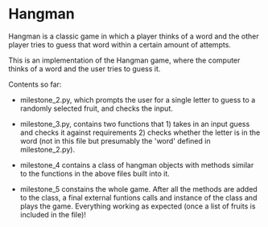 # Hangman
Hangman is a classic game in which a player thinks of a word and the other player tries to guess that word within a certain amount of attempts.

This is an implementation of the Hangman game, where the computer thinks of a word and the user tries to guess it. 

Contents so far:

- milestone_2.py, which prompts the 
user for a single letter to guess to a randomly selected fruit, and checks 
the input.

- milestone_3.py, contains two functions that 1) takes in an input 
guess and checks it against requirements 2) checks whether the letter is 
in the word (not in this file but presumably the 'word' defined in 
milestone_2.py).

- milestone_4 contains a class of hangman objects with methods similar to 
the functions in the above files built into it.

- milestone_5 constains the whole game. After all the methods are added to 
the class, a final external funtions calls and instance of the class and 
plays the game. Everything working as expected (once a list of fruits is 
included in the file)!
